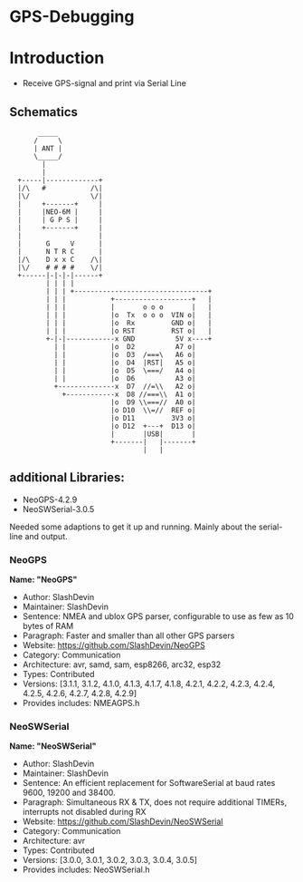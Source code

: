 # GPS-Debugging

# Introduction

* Receive GPS-signal and print via Serial Line

## Schematics

``` asciiart
       _____
      /     \
      | ANT |
      \_____/
        |
        |
  +-----|-------------+  
  |/\   #           /\|  
  |\/               \/|  
  |     +-------+     |  
  |     |NEO-6M |     |  
  |     | G P S |     |  
  |     +-------+     |  
  |                   |  
  |      G     V      |  
  |      N T R C      |  
  |/\    D x x C    /\|  
  |\/    # # # #    \/|  
  +------|-|-|-|------+  
         | | | |
         | | | +---------------------------------+
         | | |           +-------------------+   |
         | | |           |       o o o       |   |
         | | |           |o  Tx  o o o  VIN o|   |
         | | |           |o  Rx         GND o|   |
         | | |           |o RST         RST o|   |
         +-|-|------------x GND          5V x----+
           | |           |o  D2          A7 o| 
           | |           |o  D3  /===\   A6 o| 
           | |           |o  D4  |RST|   A5 o| 
           | |           |o  D5  \===/   A4 o| 
           | |           |o  D6          A3 o| 
           +--------------x  D7  //=\\   A2 o| 
             +------------x  D8 //===\\  A1 o| 
                         |o  D9 \\===//  A0 o| 
                         |o D10  \\=//  REF o| 
                         |o D11         3V3 o| 
                         |o D12  +---+  D13 o| 
                         |       |USB|       | 
                         +-------|   |-------+ 
                                 |   |
```

## additional Libraries:

* NeoGPS-4.2.9
* NeoSWSerial-3.0.5

Needed some adaptions to get it up and running. Mainly about the serial-line and output.

### NeoGPS

**Name: "NeoGPS"**
-  Author: SlashDevin
-  Maintainer: SlashDevin
-  Sentence: NMEA and ublox GPS parser, configurable to use as few as 10 bytes of RAM
-  Paragraph: Faster and smaller than all other GPS parsers
-  Website: https://github.com/SlashDevin/NeoGPS
-  Category: Communication
-  Architecture: avr, samd, sam, esp8266, arc32, esp32
-  Types: Contributed
-  Versions: [3.1.1, 3.1.2, 4.1.0, 4.1.3, 4.1.7, 4.1.8, 4.2.1, 4.2.2, 4.2.3, 4.2.4, 4.2.5, 4.2.6, 4.2.7, 4.2.8, 4.2.9]
-  Provides includes: NMEAGPS.h


### NeoSWSerial

**Name: "NeoSWSerial"**
-  Author: SlashDevin
-  Maintainer: SlashDevin
-  Sentence: An efficient replacement for SoftwareSerial at baud rates 9600, 19200 and 38400.
-  Paragraph: Simultaneous RX & TX, does not require additional TIMERs, interrupts not disabled during RX
-  Website: https://github.com/SlashDevin/NeoSWSerial
-  Category: Communication
-  Architecture: avr
-  Types: Contributed
-  Versions: [3.0.0, 3.0.1, 3.0.2, 3.0.3, 3.0.4, 3.0.5]
-  Provides includes: NeoSWSerial.h

